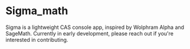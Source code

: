 # Sigma_math
Sigma is a lightweight CAS console app, inspired by Wolphram Alpha and SageMath. Currently in early development, please reach out if you're interested in contributing.
